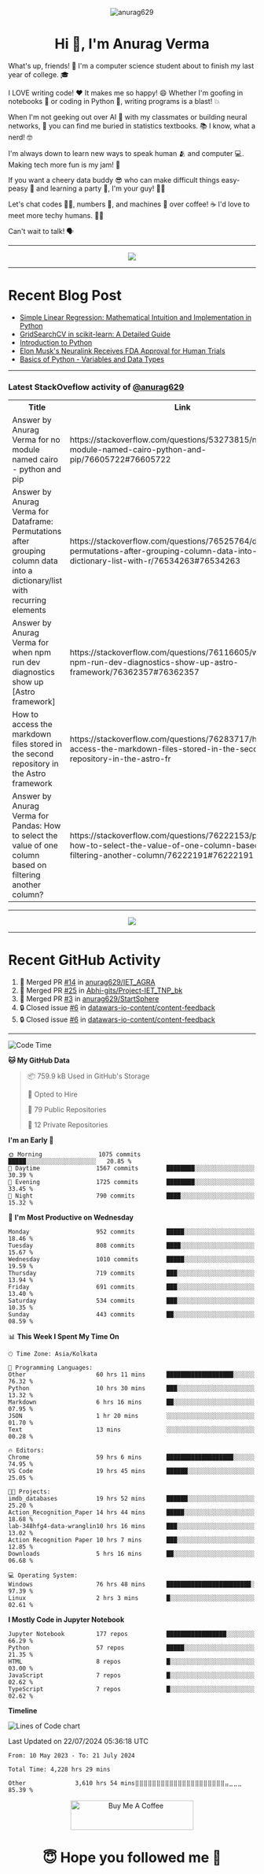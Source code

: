 

<p align="center"> <img src="https://komarev.com/ghpvc/?username=anurag629&label=Profile%20views&color=0e75b6&style=flat" alt="anurag629" /> </p>

<h1 align="center">Hi 👋, I'm Anurag Verma</h1>

What's up, friends! 👋 I'm a computer science student about to finish my last year of college. 🎓

I LOVE writing code! ❤️ It makes me so happy! 😄 Whether I'm goofing in notebooks 📓 or coding in Python 🐍, writing programs is a blast! 💥

When I'm not geeking out over AI 🤖 with my classmates or building neural networks, 🧠 you can find me buried in statistics textbooks. 📚 I know, what a nerd! 🤓

I'm always down to learn new ways to speak human 🫂 and computer 💻. Making tech more fun is my jam! 🍇

If you want a cheery data buddy 😎 who can make difficult things easy-peasy 🥝 and learning a party 🎉, I'm your guy! 🙋‍♂️

Let's chat codes 👨‍💻, numbers 🧮, and machines 🤖 over coffee! ☕ I'd love to meet more techy humans. 💁‍♂️

Can't wait to talk! 🗣️

---

<p align="center">
  <img src="https://spotify-github-profile.vercel.app/api/view.svg?uid=mwvywke3fo2gajpenodnmobfh&cover_image=true&theme=default&show_offline=false&background_color=121212&interchange=false&bar_color=53b14f&bar_color_cover=true">
</p>

---

# Recent Blog Post

<!-- BLOG-POST-LIST:START -->
- [Simple Linear Regression: Mathematical Intuition and Implementation in Python](https://codercops.tech/blog/machine-learning-algorithms/simple-linear-regression-mathematical-intuation)
- [GridSearchCV in scikit-learn: A Detailed Guide](https://codercops.tech/blog/gridsearchcv-in-scikit-learn-a-detailed-guide)
- [Introduction to Python](https://codercops.tech/blog/python-tutorial/introduction-to-python)
- [Elon Musk&#39;s Neuralink Receives FDA Approval for Human Trials](https://codercops.tech/blog/elon-musks-neuralink-receives-fda-approval-for-human-trials)
- [Basics of Python - Variables and Data Types](https://codercops.tech/blog/python-basics-of-python-variables-and-data-types)
<!-- BLOG-POST-LIST:END -->

---

### Latest StackOveflow activity of [@anurag629](https://github.com/anurag629)
<table>
  <tr><th>Title</th><th>Link</th></tr>
  <!-- STACKOVERFLOW:START --><tr><td>Answer by Anurag Verma for no module named cairo - python and pip</td><td>https://stackoverflow.com/questions/53273815/no-module-named-cairo-python-and-pip/76605722#76605722</td></tr><tr><td>Answer by Anurag Verma for Dataframe: Permutations after grouping column data into a dictionary/list with recurring elements</td><td>https://stackoverflow.com/questions/76525764/dataframe-permutations-after-grouping-column-data-into-a-dictionary-list-with-r/76534263#76534263</td></tr><tr><td>Answer by Anurag Verma for when npm run dev diagnostics show up [Astro framework]</td><td>https://stackoverflow.com/questions/76116605/when-npm-run-dev-diagnostics-show-up-astro-framework/76362357#76362357</td></tr><tr><td>How to access the markdown files stored in the second repository in the Astro framework</td><td>https://stackoverflow.com/questions/76283717/how-to-access-the-markdown-files-stored-in-the-second-repository-in-the-astro-fr</td></tr><tr><td>Answer by Anurag Verma for Pandas: How to select the value of one column based on filtering another column?</td><td>https://stackoverflow.com/questions/76222153/pandas-how-to-select-the-value-of-one-column-based-on-filtering-another-column/76222191#76222191</td></tr><!-- STACKOVERFLOW:END -->
</table>

---

<p align="center">
  <img alig src="https://github-profile-trophy.vercel.app/?username=anurag629&theme=onedark&column=-1" />
</p>

---

# Recent GitHub Activity
<!--START_SECTION:activity-->
1. 🎉 Merged PR [#14](https://github.com/anurag629/IET_AGRA/pull/14) in [anurag629/IET_AGRA](https://github.com/anurag629/IET_AGRA)
2. 🎉 Merged PR [#25](https://github.com/Abhi-gits/Project-IET_TNP_bk/pull/25) in [Abhi-gits/Project-IET_TNP_bk](https://github.com/Abhi-gits/Project-IET_TNP_bk)
3. 🎉 Merged PR [#3](https://github.com/anurag629/StartSphere/pull/3) in [anurag629/StartSphere](https://github.com/anurag629/StartSphere)
4. 🔒 Closed issue [#6](https://github.com/datawars-io-content/content-feedback/issues/6) in [datawars-io-content/content-feedback](https://github.com/datawars-io-content/content-feedback)
5. 🔒 Closed issue [#6](https://github.com/datawars-io-content/content-feedback/issues/6) in [datawars-io-content/content-feedback](https://github.com/datawars-io-content/content-feedback)
<!--END_SECTION:activity-->

---

<!--START_SECTION:waka-->
![Code Time](http://img.shields.io/badge/Code%20Time-4%2C228%20hrs%2029%20mins-blue)

**🐱 My GitHub Data** 

> 📦 759.9 kB Used in GitHub's Storage 
 > 
> 💼 Opted to Hire
 > 
> 📜 79 Public Repositories 
 > 
> 🔑 12 Private Repositories 
 > 
**I'm an Early 🐤** 

```text
🌞 Morning                1075 commits        █████░░░░░░░░░░░░░░░░░░░░   20.85 % 
🌆 Daytime                1567 commits        ████████░░░░░░░░░░░░░░░░░   30.39 % 
🌃 Evening                1725 commits        ████████░░░░░░░░░░░░░░░░░   33.45 % 
🌙 Night                  790 commits         ████░░░░░░░░░░░░░░░░░░░░░   15.32 % 
```
📅 **I'm Most Productive on Wednesday** 

```text
Monday                   952 commits         █████░░░░░░░░░░░░░░░░░░░░   18.46 % 
Tuesday                  808 commits         ████░░░░░░░░░░░░░░░░░░░░░   15.67 % 
Wednesday                1010 commits        █████░░░░░░░░░░░░░░░░░░░░   19.59 % 
Thursday                 719 commits         ███░░░░░░░░░░░░░░░░░░░░░░   13.94 % 
Friday                   691 commits         ███░░░░░░░░░░░░░░░░░░░░░░   13.40 % 
Saturday                 534 commits         ███░░░░░░░░░░░░░░░░░░░░░░   10.35 % 
Sunday                   443 commits         ██░░░░░░░░░░░░░░░░░░░░░░░   08.59 % 
```


📊 **This Week I Spent My Time On** 

```text
🕑︎ Time Zone: Asia/Kolkata

💬 Programming Languages: 
Other                    60 hrs 11 mins      ███████████████████░░░░░░   76.32 % 
Python                   10 hrs 30 mins      ███░░░░░░░░░░░░░░░░░░░░░░   13.32 % 
Markdown                 6 hrs 16 mins       ██░░░░░░░░░░░░░░░░░░░░░░░   07.95 % 
JSON                     1 hr 20 mins        ░░░░░░░░░░░░░░░░░░░░░░░░░   01.70 % 
Text                     13 mins             ░░░░░░░░░░░░░░░░░░░░░░░░░   00.28 % 

🔥 Editors: 
Chrome                   59 hrs 6 mins       ███████████████████░░░░░░   74.95 % 
VS Code                  19 hrs 45 mins      ██████░░░░░░░░░░░░░░░░░░░   25.05 % 

🐱‍💻 Projects: 
imdb_databases           19 hrs 52 mins      ██████░░░░░░░░░░░░░░░░░░░   25.20 % 
Action_Recognition_Paper 14 hrs 44 mins      █████░░░░░░░░░░░░░░░░░░░░   18.68 % 
lab-348hfg4-data-wranglin10 hrs 16 mins      ███░░░░░░░░░░░░░░░░░░░░░░   13.02 % 
Action Recognition Paper 10 hrs 7 mins       ███░░░░░░░░░░░░░░░░░░░░░░   12.85 % 
Downloads                5 hrs 16 mins       ██░░░░░░░░░░░░░░░░░░░░░░░   06.68 % 

💻 Operating System: 
Windows                  76 hrs 48 mins      ████████████████████████░   97.39 % 
Linux                    2 hrs 3 mins        █░░░░░░░░░░░░░░░░░░░░░░░░   02.61 % 
```

**I Mostly Code in Jupyter Notebook** 

```text
Jupyter Notebook         177 repos           █████████████████░░░░░░░░   66.29 % 
Python                   57 repos            █████░░░░░░░░░░░░░░░░░░░░   21.35 % 
HTML                     8 repos             █░░░░░░░░░░░░░░░░░░░░░░░░   03.00 % 
JavaScript               7 repos             █░░░░░░░░░░░░░░░░░░░░░░░░   02.62 % 
TypeScript               7 repos             █░░░░░░░░░░░░░░░░░░░░░░░░   02.62 % 
```



**Timeline**

![Lines of Code chart](https://raw.githubusercontent.com/anurag629/anurag629/main/assets/bar_graph.png)


 Last Updated on 22/07/2024 05:36:18 UTC
<!--END_SECTION:waka-->

<!--START_SECTION:waka-simple-->

```text
From: 10 May 2023 - To: 21 July 2024

Total Time: 4,228 hrs 29 mins

Other              3,610 hrs 54 mins⣿⣿⣿⣿⣿⣿⣿⣿⣿⣿⣿⣿⣿⣿⣿⣿⣿⣿⣿⣿⣿⣤⣀⣀⣀   85.39 %
```

<!--END_SECTION:waka-simple-->

<p align="center"> 
<a href="https://www.buymeacoffee.com/anurag629" target="_blank"><img src="https://cdn.buymeacoffee.com/buttons/default-orange.png" alt="Buy Me A Coffee" height="60" width="250"></a>
</p>


<h1 align="center"> 😇 Hope you followed me 🥰  </h1>
